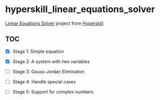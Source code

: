 # hyperskill_linear_equations_solver

[Linear Equations Solver](https://hyperskill.org/projects/24) project from [Hyperskill](https://hyperskill.org/).

## TOC

- [x] Stage 1: Simple equation
- [x] Stage 2: A system with two variables
- [ ] Stage 3: Gauss-Jordan Elimination
- [ ] Stage 4: Handle special cases
- [ ] Stage 5: Support for complex numbers

